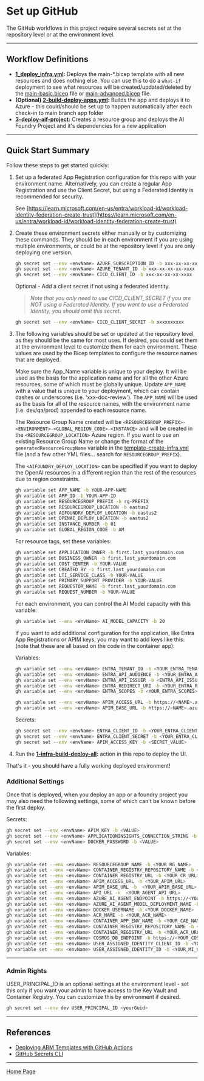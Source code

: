 # Set up GitHub

The GitHub workflows in this project require several secrets set at the repository level or at the environment level.

---

## Workflow Definitions

- **[1_deploy_infra.yml](./workflows/1_deploy_infra.yml):** Deploys the main-*.bicep template with all new resources and does nothing else. You can use this to do a `what-if` deployment to see what resources will be created/updated/deleted by the [main-basic.bicep](../infra/bicep/main-basic.bicep) file or  [main-advanced.bicep](../infra/bicep/main-advanced.bicep) file.
- **(Optional) [2-build-deploy-apps.yml](./workflows/2-build-deploy-apps.yml):** Builds the app and deploys it to Azure - this could/should be set up to happen automatically after each check-in to main branch app folder
- **[3-deploy-aif-project](./workflows/deploy-aif-project.yml):** Creates a resource group and deploys the AI Foundry Project and it's dependencies for a new application

---

## Quick Start Summary

Follow these steps to get started quickly:

1. Set up a federated App Registration configuration for this repo with your environment name. Alternatively, you can create a regular App Registration and use the Client Secret, but using a Federated Identity is recommended for security.

    See [https://learn.microsoft.com/en-us/entra/workload-id/workload-identity-federation-create-trust](https://learn.microsoft.com/en-us/entra/workload-id/workload-identity-federation-create-trust)

1. Create these environment secrets either manually or by customizing these commands. They should be in each environment if you are using multiple environments, or could be at the repository level if you are only deploying one version.

    ```bash
    gh secret set --env <envName> AZURE_SUBSCRIPTION_ID -b xxx-xx-xx-xx-xxxx
    gh secret set --env <envName> AZURE_TENANT_ID -b xxx-xx-xx-xx-xxxx
    gh secret set --env <envName> CICD_CLIENT_ID -b xxx-xx-xx-xx-xxxx
    ```

    Optional - Add a client secret if not using a federated identity.

    > *Note that you only need to use CICD_CLIENT_SECRET if you are NOT using a Federated Identity. If you want to use a Federated Identity, you should omit this secret.*

    ```bash
    gh secret set --env <envName> CICD_CLIENT_SECRET -b xxxxxxxxxx
    ```

1. The following variables should be set or updated at the repository level, as they should be the same for most uses. If desired, you could set them at the environment level to customize them for each environment. These values are used by the Bicep templates to configure the resource names that are deployed.

     Make sure the App_Name variable is unique to your deploy. It will be used as the basis for the application name and for all the other Azure resources, some of which must be globally unique.    Update `APP_NAME` with a value that is unique to your deployment, which can contain dashes or underscores (i.e. 'xxx-doc-review'). The `APP_NAME` will be used as the basis for all of the resource names, with the environment name (i.e. dev/qa/prod) appended to each resource name.

    The Resource Group Name created will be `<RESOURCEGROUP_PREFIX>-<ENVIRONMENT>-<GLOBAL_REGION_CODE>-<INSTANCE>` and will be created in the `<RESOURCEGROUP_LOCATION>` Azure region. If you want to use an existing Resource Group Name or change the format of the `generatedResourceGroupName` variable in the [template-create-infra.yml](./workflows/template-create-infra.yml) file (and a few other YML files... search for `RESOURCEGROUP_PREFIX`).

    The `<AIFOUNDRY_DEPLOY_LOCATION>` can be specified if you want to deploy the OpenAI resources in a different region than the rest of the resources due to region constraints.

    ```bash
    gh variable set APP_NAME -b YOUR-APP-NAME
    gh variable set APP_ID -b YOUR-APP-ID
    gh variable set RESOURCEGROUP_PREFIX -b rg-PREFIX
    gh variable set RESOURCEGROUP_LOCATION -b eastus2
    gh variable set AIFOUNDRY_DEPLOY_LOCATION -b eastus2
    gh variable set OPENAI_DEPLOY_LOCATION -b eastus2
    gh variable set INSTANCE_NUMBER -b 01
    gh variable set GLOBAL_REGION_CODE -b AM
    ```

    For resource tags, set these variables:

    ```bash
    gh variable set APPLICATION_OWNER -b first.last_yourdomain.com
    gh variable set BUSINESS_OWNER -b first.last_yourdomain.com
    gh variable set COST_CENTER -b YOUR-VALUE
    gh variable set CREATED_BY -b first.last_yourdomain.com
    gh variable set LTI_SERVICE_CLASS -b YOUR-VALUE
    gh variable set PRIMARY_SUPPORT_PROVIDER -b YOUR-VALUE
    gh variable set REQUESTOR_NAME -b first.last_yourdomain.com
    gh variable set REQUEST_NUMBER -b YOUR-VALUE
    ```

    For each environment, you can control the AI Model capacity with this variable:

    ```bash
    gh variable set --env <envName> AI_MODEL_CAPACITY -b 20
    ```

    If you want to add additional configuration for the application, like Entra App Registrations or APIM keys, you may want to add keys like this: (note that these are all based on the code in the container app):

    Variables:

    ```bash
    gh variable set --env <envName> ENTRA_TENANT_ID -b <YOUR_ENTRA_TENANT_ID>
    gh variable set --env <envName> ENTRA_API_AUDIENCE -b <YOUR_ENTRA_API_AUDIENCE>
    gh variable set --env <envName> ENTRA_API_ISSUER -b <ENTRA_API_ISSUER>
    gh variable set --env <envName> ENTRA_REDIRECT_URI -b <YOUR_ENTRA_REDIRECT_URI>
    gh variable set --env <envName> ENTRA_SCOPES -b <YOUR_ENTRA_SCOPES>

    gh variable set --env <envName> APIM_ACCESS_URL -b https://<NAME>.azure-api.net/api/<NAME>-app-access/2025-06-24
    gh variable set --env <envName> APIM_BASE_URL -b https://<NAME>.azure-api.net/api/<NAME>-facade/2025-06-24
    ```

    Secrets:
    ```bash
    gh secret set --env <envName> ENTRA_CLIENT_ID -b <YOUR_ENTRA_CLIENT_ID>
    gh secret set --env <envName> ENTRA_CLIENT_SECRET -b <YOUR_ENTRA_CLIENT_SECRET>
    gh secret set --env <envName> APIM_ACCESS_KEY -b <SECRET_VALUE>
    ```

1. Run the **[1-infra-build-deploy-all](./workflows/1-infra-build-deploy-all.yml):** action in this repo to deploy the UI.

That's it - you should have a fully working deployed environment!

### Additional Settings

Once that is deployed, when you deploy an app or a foundry project you may also need the following settings, some of which can't be known before the first deploy.

Secrets:

```bash
gh secret set --env <envName> APIM_KEY -b <VALUE>
gh secret set --env <envName> APPLICATIONINSIGHTS_CONNECTION_STRING -b <VALUE>
gh secret set --env <envName> DOCKER_PASSWORD -b <VALUE>
```

Variables:

```bash
gh variable set --env <envName> RESOURCEGROUP_NAME -b <YOUR_RG_NAME>
gh variable set --env <envName> CONTAINER_REGISTRY_REPOSITORY_NAME -b <YOUR_CR_NAME>
gh variable set --env <envName> CONTAINER_REGISTRY_URL -b <YOUR_CR_URL>
gh variable set --env <envName> APIM_ACCESS_URL -b <YOUR_APIM_URL>
gh variable set --env <envName> APIM_BASE_URL -b  <YOUR_APIM_BASE_URL>
gh variable set --env <envName> API_URL -b  <YOUR_AGENT_API_URL>
gh variable set --env <envName> AZURE_AI_AGENT_ENDPOINT -b https://<YOUR_FOUNDRY_NAME>.services.ai.azure.com/api/projects/<YOUR_PROJECT_NAME>
gh variable set --env <envName> AZURE_AI_AGENT_MODEL_DEPLOYMENT_NAME -b gpt-4.1
gh variable set --env <envName> DOCKER_USERNAME -b <YOUR_DOCKER_NAME>
gh variable set --env <envName> ACR_NAME -b <YOUR_ACR_NAME>
gh variable set --env <envName> CONTAINER_APP_ENV_NAME -b <YOUR_CAE_NAME>
gh variable set --env <envName> CONTAINER_REGISTRY_REPOSITORY_NAME -b <YOUR_CR_REPO_NAME>
gh variable set --env <envName> CONTAINER_REGISTRY_URL -b <YOUR_ACR_URL>
gh variable set --env <envName> COSMOS_DB_ENDPOINT -b https://<YOUR_COSMOS_NAME>.documents.azure.com:443/
gh variable set --env <envName> USER_ASSIGNED_IDENTITY_CLIENT_ID -b <YOUR_MI_USER_CLIENT_ID>
gh variable set --env <envName> USER_ASSIGNED_IDENTITY_ID -b <YOUR_MI_USER_RESOURCE_ID>
```

---

### Admin Rights

USER_PRINCIPAL_ID is an optional settings at the environment level - set this only if you want your admin to have access to the Key Vault and Container Registry. You can customize this by environment if desired.

```bash
gh secret set --env dev USER_PRINCIPAL_ID <yourGuid>
```

<!-- ADMIN_IP_ADDRESS and USER_PRINCIPAL_ID are optional settings at the environment level - set these only if you want your admin to have access to the Key Vault and Container Registry. You can customize and run the following commands, or you can set these secrets up manually.

```bash
gh secret set --env dev ADMIN_IP_ADDRESS 192.168.1.1
gh secret set --env dev USER_PRINCIPAL_ID <yourGuid>
``` -->

---

## References

- [Deploying ARM Templates with GitHub Actions](https://docs.microsoft.com/en-us/azure/azure-resource-manager/templates/deploy-github-actions)
- [GitHub Secrets CLI](https://cli.github.com/manual/gh_secret_set)

---

[Home Page](../README.md)

